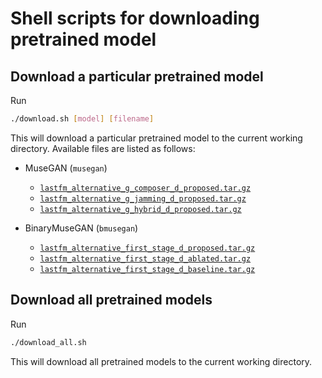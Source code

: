 # Shell scripts for downloading pretrained model

## Download a particular pretrained model

Run

```sh
./download.sh [model] [filename]
```

This will download a particular pretrained model to the current working
directory. Available files are listed as follows:

- MuseGAN (`musegan`)
  - [`lastfm_alternative_g_composer_d_proposed.tar.gz`](https://ucsdcloud-my.sharepoint.com/:u:/g/personal/h3dong_ucsd_edu/Efh0S5J_HUZDq18MO3Kh7RkBALExTJHI7t3Y0ws0Qezc2Q?e=TD1E2E)
  - [`lastfm_alternative_g_jamming_d_proposed.tar.gz`](https://ucsdcloud-my.sharepoint.com/:u:/g/personal/h3dong_ucsd_edu/Ee4tiLWzkYBAqdd4KHqQu3EBBYJuDIbJfVJBKBm4Wq2kjQ?e=Zd6ozV)
  - [`lastfm_alternative_g_hybrid_d_proposed.tar.gz`](https://ucsdcloud-my.sharepoint.com/:u:/g/personal/h3dong_ucsd_edu/Ee7d7AJDyWxFlIehzRCQm7QBwemWcMU6ANPgpwydCdIg1A?e=USjAJr)

- BinaryMuseGAN (`bmusegan`)
  - [`lastfm_alternative_first_stage_d_proposed.tar.gz`](https://ucsdcloud-my.sharepoint.com/:u:/g/personal/h3dong_ucsd_edu/ER1uybyEUtVOllTWBBbJ9XEBaUJsaNXQU7vAh5wHy57eHw?e=KxxtKS)
  - [`lastfm_alternative_first_stage_d_ablated.tar.gz`](https://ucsdcloud-my.sharepoint.com/:u:/g/personal/h3dong_ucsd_edu/EfEkEu02cjhFvJCTOJLcxogBcDm-0fAg5TRsEbVrWXkmSQ?e=WmpJit)
  - [`lastfm_alternative_first_stage_d_baseline.tar.gz`](https://ucsdcloud-my.sharepoint.com/:u:/g/personal/h3dong_ucsd_edu/EdwIT2Cg2EdKpeq70GZgYikB49T7d0_FH_BsGcTbgGZn8g?e=whJXnw)

## Download all pretrained models

Run

```sh
./download_all.sh
```

This will download all pretrained models to the current working directory.
